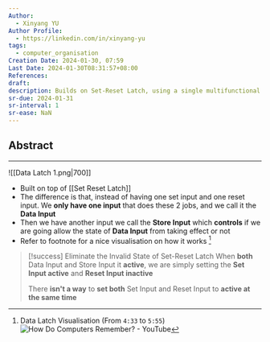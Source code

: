 ```yaml
---
Author:
  - Xinyang YU
Author Profile:
  - https://linkedin.com/in/xinyang-yu
tags:
  - computer_organisation
Creation Date: 2024-01-30, 07:59
Last Date: 2024-01-30T08:31:57+08:00
References: 
draft: 
description: Builds on Set-Reset Latch, using a single multifunctional Set input controlled by a Data Input. This simplifies data handling by avoiding invalid states. The Data Input can both set and erase the stored state when Store input is active, offering flexibility but increasing gate count.
sr-due: 2024-01-31
sr-interval: 1
sr-ease: NaN
---
```

## Abstract
---
![[Data Latch 1.png|700]]
- Built on top of [[Set Reset Latch]]
- The difference is that, instead of having one set input and one reset input. We **only have one input** that does these 2 jobs, and we call it the **Data Input**
- Then we have another input we call the **Store Input** which **controls** if we are going allow the state of **Data Input** from taking effect or not
- Refer to footnote for a nice visualisation on how it works [^1]

>[!success] Eliminate the Invalid State of Set-Reset Latch
>When **both** Data Input and Store Input it **active**, we are simply setting the **Set Input active** and **Reset Input inactive**
>
>There **isn't a way** to **set both** Set Input and Reset Input to **active at the same time**

[^1]: Data Latch Visualisation (From `4:33` to `5:55`)
![How Do Computers Remember? - YouTube](https://youtu.be/I0-izyq6q5s?si=uCiyGmIsDyOfcte9)